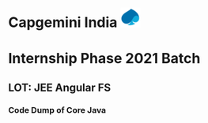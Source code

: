 # Capgemini India <img src="https://github.com/vvr3ddy/Capgemini/blob/main/ReadmeLogo.png" height="40"> 
# Internship Phase 2021 Batch
## LOT: JEE Angular FS 
### Code Dump of Core Java

